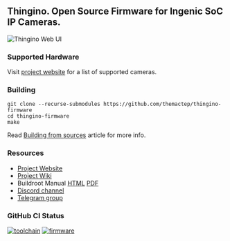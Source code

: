 ## Thingino. Open Source Firmware for Ingenic SoC IP Cameras.

![Thingino Web UI](https://thingino.com/a/webui-hawaii.jpg)

### Supported Hardware

Visit [project website][0] for a list of supported cameras. 

### Building

```
git clone --recurse-submodules https://github.com/themactep/thingino-firmware
cd thingino-firmware
make
```
Read [Building from sources](https://github.com/themactep/thingino-firmware/wiki/Building-from-sources) article for more info.

### Resources

- [Project Website][0]
- [Project Wiki][1]
- Buildroot Manual [HTML][5] [PDF][6]
- [Discord channel][3]
- [Telegram group][4]

### GitHub CI Status

[![toolchain](https://github.com/themactep/thingino-firmware/actions/workflows/toolchain.yaml/badge.svg)](https://github.com/themactep/thingino-firmware/actions/workflows/toolchain.yaml)
[![firmware](https://github.com/themactep/thingino-firmware/actions/workflows/firmware.yaml/badge.svg)](https://github.com/themactep/thingino-firmware/actions/workflows/firmware.yaml)


[0]: https://thingino.com/
[1]: https://github.com/themactep/thingino-firmware/wiki
[3]: https://discord.gg/xDmqS944zr
[4]: https://t.me/thingino
[5]: https://buildroot.org/downloads/manual/manual.html
[6]: https://nightly.buildroot.org/manual.pdf
